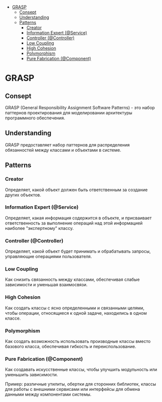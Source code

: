 <!-- TOC -->
* [GRASP](#grasp)
  * [Consept](#consept)
  * [Understanding](#understanding)
  * [Patterns](#patterns)
    * [Creator](#creator)
    * [Information Expert (@Service)](#information-expert--service-)
    * [Controller (@Controller)](#controller--controller-)
    * [Low Coupling](#low-coupling)
    * [High Cohesion](#high-cohesion)
    * [Polymorphism](#polymorphism)
    * [Pure Fabrication (@Component)](#pure-fabrication--component-)
<!-- TOC -->

# GRASP

## Consept

GRASP (General Responsibility Assignment Software Patterns) - это набор паттернов проектирования для моделировании
архитектуры программного обеспечения.

## Understanding

GRASP предоставляет набор паттернов для распределения обязанностей между классами и объектами в системе.

## Patterns

### Creator

Определяет, какой объект должен быть ответственным за создание других объектов.

### Information Expert (@Service)

Определяет, какая информация содержится в объекте, и присваивает ответственность за выполнение операций над этой
информацией наиболее "экспертному" классу.

### Controller (@Controller)

Определяет, какой объект будет принимать и обрабатывать запросы, управляющие операциями пользователя.

### Low Coupling

Как снизить связанность между классами, обеспечивая слабые зависимости и уменьшая взаимосвязи.

### High Cohesion

Как создать классы с ясно определенными и связанными целями, чтобы операции, относящиеся к одной задаче, находились в
одном классе.

### Polymorphism

Как создать возможность использовать производные классы вместо базового класса, обеспечивая гибкость и
переиспользование.

### Pure Fabrication (@Component)

Как создавать искусственные классы, чтобы улучшить модульность или уменьшить зависимости.

Пример: различные утилиты, обертки для сторонних библиотек, классы для работы с внешними сервисами или интерфейсы для
обмена данными между компонентами системы.
